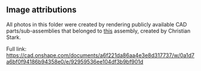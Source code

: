 ## Image attributions
All photos in this folder were created by rendering publicly available CAD parts/sub-assemblies that belonged to [this](https://cad.onshape.com/documents/a6f221da86aa4e3e8d317737/w/0a1d7a6bf0f94186b94358e0/e/92959536ee104df3b9bf901d) assembly, created by Christian Stark.

Full link: https://cad.onshape.com/documents/a6f221da86aa4e3e8d317737/w/0a1d7a6bf0f94186b94358e0/e/92959536ee104df3b9bf901d

 